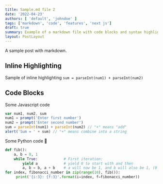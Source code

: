 ```yaml
---
title: Sample.md file 2
date: '2022-04-23'
authors: [ 'default', 'johndoe' ]
tags: ['markdown', 'code', 'features', 'next js']
draft: true
summary: Example of a markdown file with code blocks and syntax highlighting
layout: PostLayout
---
```


A sample post with markdown.

## Inline Highlighting

Sample of inline highlighting `sum = parseInt(num1) + parseInt(num2)`

## Code Blocks

Some Javascript code

```javascript
var num1, num2, sum
num1 = prompt('Enter first number')
num2 = prompt('Enter second number')
sum = parseInt(num1) + parseInt(num2) // "+" means "add"
alert('Sum = ' + sum) // "+" means combine into a string
```

Some Python code 🐍

```python
def fib():
    a, b = 0, 1
    while True:            # First iteration:
        yield a            # yield 0 to start with and then
        a, b = b, a + b    # a will now be 1, and b will also be 1, (0 + 1)
for index, fibonacci_number in zip(range(10), fib()):
     print('{i:3}: {f:3}'.format(i=index, f=fibonacci_number))
```